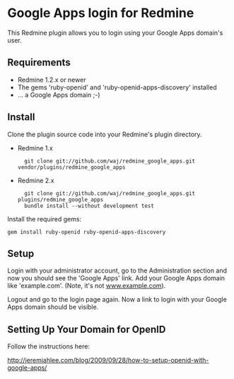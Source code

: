 Google Apps login for Redmine
=============================

This Redmine plugin allows you to login using your Google Apps domain's user.


Requirements
------------

* Redmine 1.2.x or newer
* The gems 'ruby-openid' and 'ruby-openid-apps-discovery' installed
* ... a Google Apps domain ;-)

Install
-------

Clone the plugin source code into your Redmine's plugin directory.

* Redmine 1.x

        git clone git://github.com/waj/redmine_google_apps.git vendor/plugins/redmine_google_apps

* Redmine 2.x

        git clone git://github.com/waj/redmine_google_apps.git plugins/redmine_google_apps
        bundle install --without development test


Install the required gems:

    gem install ruby-openid ruby-openid-apps-discovery


Setup
-----

Login with your administrator account, go to the Administration section and now you should see the 'Google Apps' link. Add your Google Apps domain like 'example.com'. (Note, it's not www.example.com).

Logout and go to the login page again. Now a link to login with your Google Apps domain should be visible.

Setting Up Your Domain for OpenID
---------------------------------

Follow the instructions here:

http://jeremiahlee.com/blog/2009/09/28/how-to-setup-openid-with-google-apps/